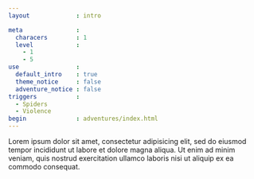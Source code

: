 ```yaml
---
layout             : intro

meta               :
  characers        : 1
  level            :
    - 1
    - 5
use                :
  default_intro    : true
  theme_notice     : false
  adventure_notice : false
triggers           :
  - Spiders
  - Violence
begin              : adventures/index.html
---
```


Lorem ipsum dolor sit amet, consectetur adipisicing elit, sed do eiusmod tempor incididunt ut labore et dolore magna aliqua. Ut enim ad minim veniam, quis nostrud exercitation ullamco laboris nisi ut aliquip ex ea commodo consequat.
